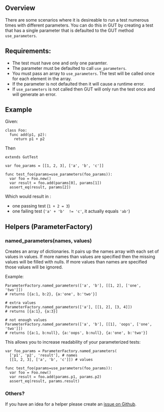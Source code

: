 ## Overview
There are some scenarios where it is desireable to run a test numerous times with different parameters.  You can do this in GUT by creating a test that has a single parameter that is defaulted to the GUT method `use_parameters`.

## Requirements:
* The test must have one and only one paramter.
* The parameter must be defaulted to call `use_parameters`.
* You must pass an array to `use_parameters`.  The test will be called once for each element in the array.
* If the parameter is not defaulted then it will cause a runtime error.
* If `use_parameters` is not called then GUT will only run the test once and will generate an error.


## Example
Given:
``` gdscript
class Foo:
  func add(p1, p2):
    return p1 + p2
```
Then
``` gdscript
extends GutTest

var foo_params = [[1, 2, 3], ['a', 'b', 'c']]

func test_foo(params=use_parameters(foo_params)):
  var foo = Foo.new()
  var result = foo.add(params[0], params[1])
  assert_eq(result, params[2])
```
Which would result in :
* one passing test (`1 + 2 = 3`)
* one failing test (`'a' + 'b'  != 'c'`, it actually equals `'ab'`)

## Helpers (ParameterFactory)

### named_parameters(names, values)

Creates an array of dictionaries.  It pairs up the names array with each set
of values in values.  If more names than values are specified then the missing
values will be filled with nulls.  If more values than names are specified
those values will be ignored.

Example:
```
ParameterFactory.named_parameters(['a', 'b'], [[1, 2], ['one', 'two']])
# returns [{a:1, b:2}, {a:'one', b:'two'}]

# extra values
ParameterFactory.named_parameters(['a'], [[1, 2], [3, 4]])
# returns [{a:1}, {a:3}]

# not enough values
ParameterFactory.named_parameters(['a', 'b'], [[1], 'oops', ['one', 'two']])
# returns [{a:1, b:null}, {a:'oops', b:null}, {a:'one', b:'two'}]
```
This allows you to increase readability of your parameterized tests:

``` gdscript
var foo_params = ParameterFactory.named_parameters(
  ['p1', 'p2', 'result'], # names
  [[1, 2, 3], ['a', 'b', 'c']]) # values

func test_foo(params=use_parameters(foo_params)):
  var foo = Foo.new()
  var result = foo.add(params.p1, params.p2)
  assert_eq(result, params.result)
``````

### Others?
If you have an idea for a helper please create an [issue on Github](https://github.com/bitwes/Gut/issues).